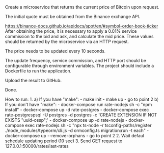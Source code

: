 Create a microservice that returns the current price of Bitcoin upon request.

The initial quote must be obtained from the Binance exchange API.

https://binance-docs.github.io/apidocs/spot/en/#symbol-order-book-ticker
After obtaining the price, it is necessary to apply a 0.01% service commission to the bid and ask, and calculate the mid price. These values should be returned by the microservice via an HTTP request.

The price needs to be updated every 10 seconds.

The update frequency, service commission, and HTTP port should be configurable through environment variables. The project should include a Dockerfile to run the application.

Upload the result to GitHub.

Done.

How to run:
    1.
    	a) If you have "make":
	        - make init
	        - make up
	        - go to point 2
    	b) If you don't have "make":
	        - docker-compose run rate-nodejs sh -c "npm install"
	        - docker-compose up -d rate-postgres
	    	- docker-compose exec rate-postgrespsql -U postgres -d postgres -c 'CREATE EXTENSION IF NOT EXISTS "uuid-ossp";'
	    	- docker-compose up -d rate-nodejs
	    	- docker-compose exec rate-nodejs sh -c "npx ts-node -r tsconfig-paths/register ./node_modules/typeorm/cli.js -d ormconfig.ts migration:run -t each"
        	- docker-compose up --remove-orphans
        	- go to point 2
    2. Wait defaul schedule updating period (10 sec)
    3. Send GET request to 127.0.0.1:50000/rates/last-rates
